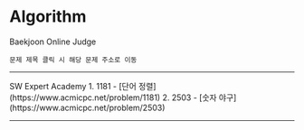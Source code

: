 # Algorithm
Baekjoon Online Judge  
```
문제 제목 클릭 시 해당 문제 주소로 이동
```
<hr/> 
SW Expert Academy  
1. 1181 - [단어 정렬](https://www.acmicpc.net/problem/1181)
2. 2503 - [숫자 야구](https://www.acmicpc.net/problem/2503)
<hr/>
